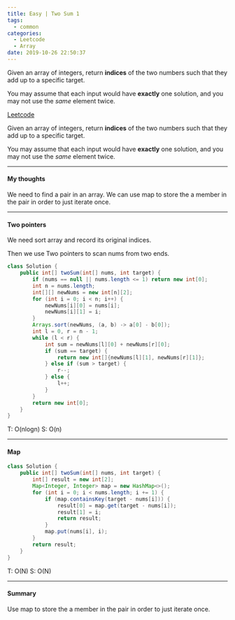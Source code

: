 ```yaml
---
title: Easy | Two Sum 1
tags:
  - common
categories:
  - Leetcode
  - Array
date: 2019-10-26 22:50:37
---
```


Given an array of integers, return **indices** of the two numbers such that they add up to a specific target.

You may assume that each input would have **exactly** one solution, and you may not use the *same* element twice.

[Leetcode](https://leetcode.com/problems/two-sum/)

<!--more-->

Given an array of integers, return **indices** of the two numbers such that they add up to a specific target.

You may assume that each input would have **exactly** one solution, and you may not use the *same* element twice.

---

#### My thoughts 

We need to find a pair in an array. We can use map to store the a member in the pair in order to just iterate once.

---

#### Two pointers

We need sort array and record its original indices. 

Then we use Two pointers to scan nums from two ends.

```java
class Solution {
    public int[] twoSum(int[] nums, int target) {
        if (nums == null || nums.length <= 1) return new int[0];
        int n = nums.length;
        int[][] newNums = new int[n][2];
        for (int i = 0; i < n; i++) {
            newNums[i][0] = nums[i];
            newNums[i][1] = i;
        }
        Arrays.sort(newNums, (a, b) -> a[0] - b[0]);
        int l = 0, r = n - 1;
        while (l < r) {
            int sum = newNums[l][0] + newNums[r][0];
            if (sum == target) {
                return new int[]{newNums[l][1], newNums[r][1]};
            } else if (sum > target) {
                r--;
            } else {
                l++;
            }
        }
        return new int[0];
    }
}
```

T: O(nlogn)			S: O(n)

---

#### Map

```java
class Solution {
    public int[] twoSum(int[] nums, int target) {
        int[] result = new int[2];
        Map<Integer, Integer> map = new HashMap<>();
        for (int i = 0; i < nums.length; i += 1) {
            if (map.containsKey(target - nums[i])) {
                result[0] = map.get(target - nums[i]);
                result[1] = i;
                return result;
            }
            map.put(nums[i], i);
        }
        return result;
    }
}
```

T: O(N)			S: O(N)

---

#### Summary 

Use map to store the a member in the pair in order to just iterate once.